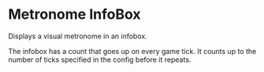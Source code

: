 # Metronome InfoBox

Displays a visual metronome in an infobox.

The infobox has a count that goes up on every game tick. It counts up to the number of ticks specified in the config before it repeats.
